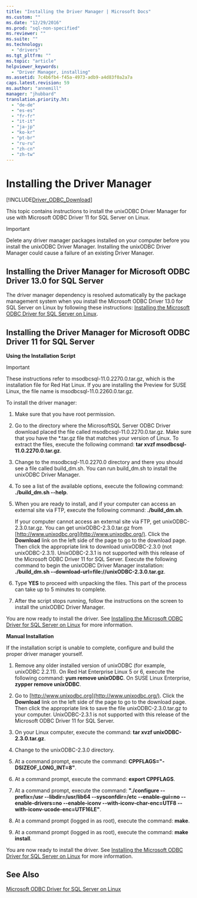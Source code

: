 ```yaml
---
title: "Installing the Driver Manager | Microsoft Docs"
ms.custom: ""
ms.date: "12/29/2016"
ms.prod: "sql-non-specified"
ms.reviewer: ""
ms.suite: ""
ms.technology: 
  - "drivers"
ms.tgt_pltfrm: ""
ms.topic: "article"
helpviewer_keywords: 
  - "Driver Manager, installing"
ms.assetid: 7c4b6fb4-f45a-4973-adb9-a4d83f0a2a7a
caps.latest.revision: 59
ms.author: "annemill"
manager: "jhubbard"
translation.priority.ht: 
  - "de-de"
  - "es-es"
  - "fr-fr"
  - "it-it"
  - "ja-jp"
  - "ko-kr"
  - "pt-br"
  - "ru-ru"
  - "zh-cn"
  - "zh-tw"
---
```

# Installing the Driver Manager
[!INCLUDE[Driver_ODBC_Download](../../../connect/odbc/linux/includes)]

This topic contains instructions to install the unixODBC Driver Manager for use with Microsoft ODBC Driver 11 for SQL Server on Linux.  
  
> [!IMPORTANT]  
> Delete any driver manager packages installed on your computer before you install the unixODBC Driver Manager. Installing the unixODBC Driver Manager could cause a failure of an existing Driver Manager.  

## Installing the Driver Manager for Microsoft ODBC Driver 13.0 for SQL Server  
The driver manager dependency is resolved automatically by the package management system when you install the Microsoft ODBC Driver 13.0 for SQL Server on Linux by following these instructions: [Installing the Microsoft ODBC Driver for SQL Server on Linux](../../../connect/odbc/linux/installing-the-microsoft-odbc-driver-for-sql-server-on-linux.md). 

## Installing the Driver Manager for Microsoft ODBC Driver 11 for SQL Server  
  
**Using the Installation Script**  
  
> [!IMPORTANT]  
> These instructions refer to msodbcsql-11.0.2270.0.tar.gz, which is the installation file for Red Hat Linux. If you are installing the Preview for SUSE Linux, the file name is msodbcsql-11.0.2260.0.tar.gz.  
  
To install the driver manager:  
  
1.  Make sure that you have root permission.  
  
2.  Go to the directory where the MicrosoftSQL Server ODBC Driver download placed the file called msodbcsql-11.0.2270.0.tar.gz. Make sure that you have the \*.tar.gz file that matches your version of Linux. To extract the files, execute the following command: **tar xvzf msodbcsql-11.0.2270.0.tar.gz**.  
  
3.  Change to the msodbcsql-11.0.2270.0 directory and there you should see a file called build_dm.sh. You can run build_dm.sh to install the unixODBC Driver Manager.  
  
4.  To see a list of the available options, execute the following command: **./build_dm.sh --help**.  
  
5.  When you are ready to install, and if your computer can access an external site via FTP, execute the following command: **./build_dm.sh**.  
  
    If your computer cannot access an external site via FTP, get unixODBC-2.3.0.tar.gz. You can get unixODBC-2.3.0.tar.gz from [http://www.unixodbc.org](http://www.unixodbc.org/). Click the **Download** link on the left side of the page to go to the download page. Then click the appropriate link to download unixODBC-2.3.0 (not unixODBC-2.3.1). UnixODBC-2.3.1 is not supported with this release of the Microsoft ODBC Driver 11 for SQL Server. Execute the following command to begin the unixODBC Driver Manager installation: **./build_dm.sh --download-url=file://unixODBC-2.3.0.tar.gz**.  
  
6.  Type **YES** to proceed with unpacking the files. This part of the process can take up to 5 minutes to complete.  
  
7.  After the script stops running, follow the instructions on the screen to install the unixODBC Driver Manager.  
  
You are now ready to install the driver. See [Installing the Microsoft ODBC Driver for SQL Server on Linux](../../../connect/odbc/linux/installing-the-microsoft-odbc-driver-for-sql-server-on-linux.md) for more information.  
  
**Manual Installation**  
  
If the installation script is unable to complete, configure and build the proper driver manager yourself.  
  
1.  Remove any older installed version of unixODBC (for example, unixODBC 2.2.11). On Red Hat Enterprise Linux 5 or 6, execute the following command: **yum remove unixODBC**. On SUSE Linux Enterprise, **zypper remove unixODBC**.  
  
2.  Go to [http://www.unixodbc.org](http://www.unixodbc.org/). Click the **Download** link on the left side of the page to go to the download page. Then click the appropriate link to save the file unixODBC-2.3.0.tar.gz to your computer. UnixODBC-2.3.1 is not supported with this release of the Microsoft ODBC Driver 11 for SQL Server.  
  
3.  On your Linux computer, execute the command: **tar xvzf unixODBC-2.3.0.tar.gz**.  
  
4.  Change to the unixODBC-2.3.0 directory.  
  
5.  At a command prompt, execute the command: **CPPFLAGS="-DSIZEOF_LONG_INT=8"**.  
  
6.  At a command prompt, execute the command: **export CPPFLAGS**.  
  
7.  At a command prompt, execute the command: **"./configure --prefix=/usr --libdir=/usr/lib64 --sysconfdir=/etc --enable-gui=no --enable-drivers=no --enable-iconv --with-iconv-char-enc=UTF8 --with-iconv-ucode-enc=UTF16LE"**.  
  
8.  At a command prompt (logged in as root), execute the command: **make**.  
  
9. At a command prompt (logged in as root), execute the command: **make install**.  
  
You are now ready to install the driver. See [Installing the Microsoft ODBC Driver for SQL Server on Linux](../../../connect/odbc/linux/installing-the-microsoft-odbc-driver-for-sql-server-on-linux.md) for more information.  
  
## See Also  
[Microsoft ODBC Driver for SQL Server on Linux](../../../connect/odbc/linux/microsoft-odbc-driver-for-sql-server-on-linux.md)  
  
